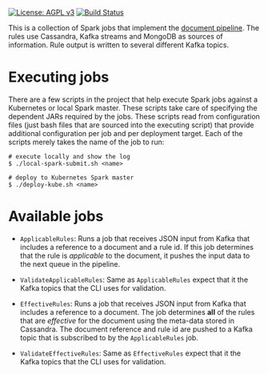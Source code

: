 [![License: AGPL v3](https://img.shields.io/badge/License-AGPL%20v3-blue.svg)](https://www.gnu.org/licenses/agpl-3.0)
[![Build Status](https://travis-ci.org/Xalgorithms/xadf-jobs.svg?branch=master)](https://travis-ci.org/Xalgorithms/service-il-jobs)

This is a collection of Spark jobs that implement the [document
pipeline](https://github.com/Xalgorithms/interlibr/blob/master/docs/pipeline.md). The
rules use Cassandra, Kafka streams and MongoDB as sources of information. Rule
output is written to several different Kafka topics.

# Executing jobs

There are a few scripts in the project that help execute Spark jobs against a
Kubernetes or local Spark master. These scripts take care of specifying the
dependent JARs required by the jobs. These scripts read from configuration files
(just bash files that are sourced into the executing script) that provide
additional configuration per job and per deployment target. Each of the scripts
merely takes the name of the job to run:

```
# execute locally and show the log
$ ./local-spark-submit.sh <name>

# deploy to Kubernetes Spark master
$ ./deploy-kube.sh <name>
```

# Available jobs

* `ApplicableRules`: Runs a job that receives JSON input from Kafka that
  includes a reference to a document and a rule id. If this job determines that
  the rule is *applicable* to the document, it pushes the input data to the next
  queue in the pipeline.

* `ValidateApplicableRules`: Same as `ApplicableRules` expect that it the Kafka
  topics that the CLI uses for validation.

* `EffectiveRules`: Runs a job that receives JSON input from Kafka that includes
  a reference to a document. The job determines **all** of the rules that are
  *effective* for the document using the meta-data stored in Cassandra. The
  document reference and rule id are pushed to a Kafka topic that is subscribed
  to by the `ApplicableRules` job.

* `ValidateEffectiveRules`: Same as `EffectiveRules` expect that it the Kafka
  topics that the CLI uses for validation.





